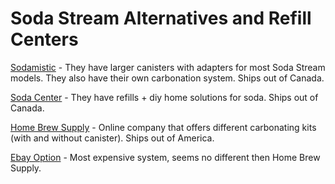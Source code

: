 # Soda Stream Alternatives and Refill Centers
[Sodamistic](http://www.sodamistic.com/CO2.html) - They have larger canisters with adapters for most Soda Stream models. They also have their own carbonation system. Ships out of Canada.

[Soda Center](http://www.sodacentre.com/pop-makers.html) - They have refills + diy home solutions for soda. Ships out of Canada.

[Home Brew Supply](https://homebrewsupply.com/soda-carbonating-kits-with-no-co2-bottle/) - Online company that offers different carbonating kits (with and without canister). Ships out of America.

[Ebay Option](https://www.ebay.ca/i/301770224653) - Most expensive system, seems no different then Home Brew Supply.
